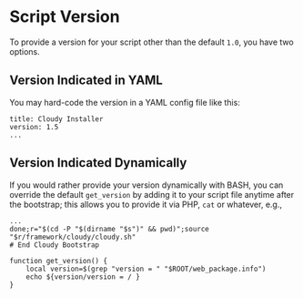 # Script Version

To provide a version for your script other than the default `1.0`, you have two options.

## Version Indicated in YAML

You may hard-code the version in a YAML config file like this:

    title: Cloudy Installer
    version: 1.5
    ...
    
## Version Indicated Dynamically

If you would rather provide your version dynamically with BASH, you can override the default `get_version` by adding it to your script file anytime after the bootstrap; this allows you to provide it via PHP, `cat` or whatever, e.g.,

    ...
    done;r="$(cd -P "$(dirname "$s")" && pwd)";source "$r/framework/cloudy/cloudy.sh"
    # End Cloudy Bootstrap
    
    function get_version() {
        local version=$(grep "version = " "$ROOT/web_package.info")
        echo ${version/version = / }
    }
